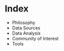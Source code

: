 <!-- TITLE: A-PART-OF-NATURE -->
<!-- SUBTITLE: Although it often feels as if we were apart from nature, we are indeed a part of nature! -->

# Index
* Philosophy
* Data Sources
* Data Analysis
* Community of Interest
* Tools
